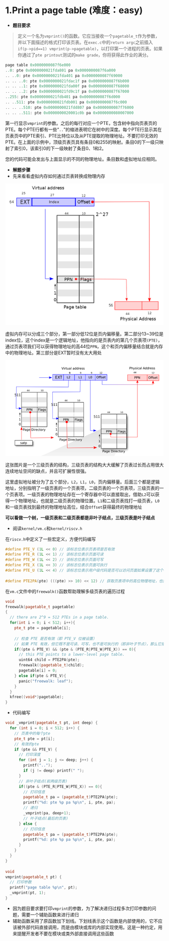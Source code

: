 # 1.Print a page table (难度：easy)

- **题目要求**

>定义一个名为`vmprint()`的函数。它应当接收一个`pagetable_t`作为参数，并以下面描述的格式打印该页表。在`exec.c`中的`return argc`之前插入`if(p->pid==1) vmprint(p->pagetable)`，以打印第一个进程的页表。如果你通过了`pte printout`测试的`make grade`，你将获得此作业的满分。

```c++
page table 0x0000000087f6e000
..0: pte 0x0000000021fda801 pa 0x0000000087f6a000
.. ..0: pte 0x0000000021fda401 pa 0x0000000087f69000
.. .. ..0: pte 0x0000000021fdac1f pa 0x0000000087f6b000
.. .. ..1: pte 0x0000000021fda00f pa 0x0000000087f68000
.. .. ..2: pte 0x0000000021fd9c1f pa 0x0000000087f67000
..255: pte 0x0000000021fdb401 pa 0x0000000087f6d000
.. ..511: pte 0x0000000021fdb001 pa 0x0000000087f6c000
.. .. ..510: pte 0x0000000021fdd807 pa 0x0000000087f76000
.. .. ..511: pte 0x0000000020001c0b pa 0x0000000080007000
```

第一行显示`vmprint`的参数。之后的每行对应一个PTE，包含树中指向页表页的PTE。每个PTE行都有一些“`..`”的缩进表明它在树中的深度。每个PTE行显示其在页表页中的PTE索引、PTE比特位以及从PTE提取的物理地址。不要打印无效的PTE。在上面的示例中，顶级页表页具有条目0和255的映射。条目0的下一级只映射了索引0，该索引0的下一级映射了条目0、1和2。

您的代码可能会发出与上面显示的不同的物理地址。条目数和虚拟地址应相同。





- **解题步骤**
- 先来看看虚拟内存如何通过页表转换成物理内存

![img](../images/lab3_01.png)

虚拟内存可以分成三个部分，第一部分低12位是页内偏移量。第二部分13~39位是index位，这个index是一个逻辑地址，他指向的是页表内的第几个页表项`(PTE)`，通过页表项我们可以获得物理地址的高44位`PPN`，这个和页内偏移量结合就是内存中的物理地址。第三部分是EXT暂时没有太大用处

![img](../images/lab3_02.png)

这张图片是一个三级页表的结构，三级页表的结构大大缓解了页表过长而占用很大连续地址空间的缺点，并且可扩展性很强。

这里虚拟地址被分为了五个部分，`L2`，`L1`，`L0`，页内偏移量。后面三个都是逻辑地址，分别指明了一级页表的一个页表项，二级页表的一个页表项，三级页表的一个页表项。一级页表的物理地址存在一个寄存器中可以直接取出，借助`L2`可以获得一个物理地址，也就是二级页表的物理位置。`L1`和二级页表找打一级页表，`L0`和一级页表找到最终的物理地址高位，结合`Offset`获得最终的物理地址

**可以看做一个树，一级页表和二级页表都是非叶子结点，三级页表是叶子结点**



- 阅读`kernel/vm.c`和`kernel/riscv.h`

在`riscv.h`中定义了一些宏定义，方便代码编写

```c++
#define PTE_V (1L << 0) // 该标志位表示页表项是否有效
#define PTE_R (1L << 1) // 该标志位表示页面可读
#define PTE_W (1L << 2) // 该标志位表示页面可写
#define PTE_X (1L << 3) // 该标志位表示页面可执行
#define PTE_U (1L << 4) // 该标志位表示用户级代码是否可以访问页面如果设置了这个标志位，用户级代码可以访问；否则不能访问

#define PTE2PA(pte) (((pte) >> 10) << 12) // 获取页表项中的高位物理地址，也就是把后面的flags(看图)去掉
```



在`vm.c`文件中的`freewalk()`函数帮助理解多级页表的遍历过程

```c++
void
freewalk(pagetable_t pagetable)
{
  // there are 2^9 = 512 PTEs in a page table.
  for(int i = 0; i < 512; i++){
    pte_t pte = pagetable[i];

    // 检查 PTE 是否有效（即 PTE_V 位被设置）
    // 如果 PTE 有效，但它既不是可读、可写，也不是可执行的（即非叶子节点），那么它指向下一级页表。
    if((pte & PTE_V) && (pte & (PTE_R|PTE_W|PTE_X)) == 0){
      // this PTE points to a lower-level page table.
      uint64 child = PTE2PA(pte);
      freewalk((pagetable_t)child);
      pagetable[i] = 0;
    } else if(pte & PTE_V){
      panic("freewalk: leaf");
    }
  }
  kfree((void*)pagetable);
}
```





- 代码编写

```c++
void _vmprint(pagetable_t pt, int deep) {
  for (int i = 0; i < 512; i++) {
    // 页表中的每个pte
    pte_t pte = pt[i];
    // 有效的pte
    if (pte && PTE_V) {
      // 打印深度
      for (int j = 1; j <= deep; j++) {
        printf("..");
        if (j != deep) printf(" ");
      }
      // 非叶子结点(前两级页表)
      if((pte & (PTE_R|PTE_W|PTE_X)) == 0){
        // 打印信息
        pagetable_t pa = (pagetable_t)PTE2PA(pte);
        printf("%d: pte %p pa %p\n", i, pte, pa);
        // 递归
        _vmprint(pa, deep+1);
        // 叶子结点(最后的页表)  
      } else {
        // 打印信息
        pagetable_t pa = (pagetable_t)PTE2PA(pte);
        printf("%d: pte %p pa %p\n", i, pte, pa);
      }
    }
  }
}

void 
vmprint(pagetable_t pt) {
  // 打印参数
  printf("page table %p\n", pt);
  _vmprint(pt, 1);
}
```

- 因为题目要求要打印`vmprint`的参数，为了解决递归过程多次打印参数的问题，需要一个辅助函数来进行递归
- 辅助函数采用了原函数加下划线。下划线表示这个函数是内部使用的，它不应该被外部代码直接调用，而是由模块或库的内部实现使用。这是一种约定，用来提醒开发者不要在模块或类外部直接调用这些函数